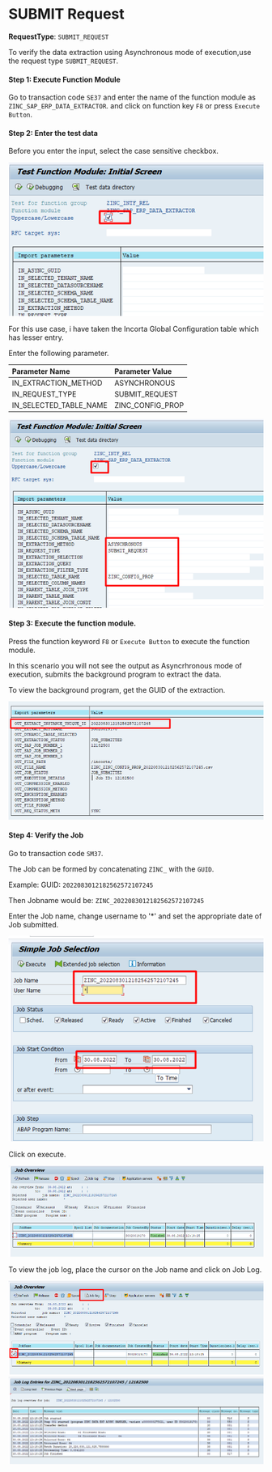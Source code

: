 # SUBMIT Request

**RequestType**: `SUBMIT_REQUEST`

To verify the data extraction using Asynchronous mode of execution,use the request type `SUBMIT_REQUEST`.

#### Step 1: Execute Function Module

Go to transaction code `SE37` and enter the name of the function module as `ZINC_SAP_ERP_DATA_EXTRACTOR`.
and click on function key `F8` or press `Execute Button`.

#### Step 2: Enter the test data

Before you enter the input, select the case sensitive checkbox.

<img src="sap-tables/assets/images/case-sensitive-param.png" width="700" />

For this use case, i have taken the Incorta Global Configuration table which has lesser entry.

Enter the following parameter.

| Parameter Name         | Parameter Value  |
| :--------------------- | :--------------- |
| IN_EXTRACTION_METHOD   | ASYNCHRONOUS     |
| IN_REQUEST_TYPE        | SUBMIT_REQUEST   |
| IN_SELECTED_TABLE_NAME | ZINC_CONFIG_PROP |

<img src="sap-tables/assets/images/submit-request-input.png" width="700" />

#### Step 3: Execute the function module.

Press the function keyword `F8` or `Execute Button` to execute the function module.

In this scenario you will not see the output as Asyncrhronous mode of execution, submits the background program to extract the data.

To view the background program, get the GUID of the extraction.

<img src="sap-tables/assets/images/submit-request-guid.png" width="700" />

#### Step 4: Verify the Job

Go to transaction code `SM37`.

The Job can be formed by concatenating `ZINC_` with the `GUID`.

Example:
GUID: `2022083012182562572107245`

Then Jobname would be: `ZINC_2022083012182562572107245`

Enter the Job name, change username to '\*' and set the appropriate date of Job submitted.

<img src="sap-tables/assets/images/submit-request-job.png" width="600" />

Click on execute.

<img src="sap-tables/assets/images/job-output.png"  />

To view the job log, place the cursor on the Job name and click on Job Log.

<img src="sap-tables/assets/images/job-log.png"  />

<img src="sap-tables/assets/images/job-log-output.png" />
